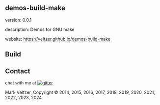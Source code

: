 ## demos-build-make

version: 0.0.1

description: Demos for GNU make

website: https://veltzer.github.io/demos-build-make

## Build




## Contact

chat with me at [![gitter](https://badges.gitter.im/Join%20Chat.svg)](https://gitter.im/veltzer/mark.veltzer)

Mark Veltzer, Copyright © 2014, 2015, 2016, 2017, 2018, 2019, 2020, 2021, 2022, 2023, 2024
